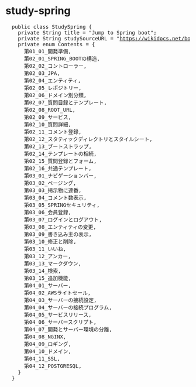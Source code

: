 # study-spring

<pre>
  public class StudySpring {
    private String title = "Jump to Spring boot";
    private String studySourceURL = "<a href="https://wikidocs.net/book/7601">https://wikidocs.net/book/7601</a>";
    private enum Contents = {
      第01_01_開発準備,
      第02_01_SPRING_BOOTの構造,
      第02_02_コントローラー,
      第02_03_JPA,
      第02_04_エンティティ,
      第02_05_レポジトリー,
      第02_06_ドメイン別分類,
      第02_07_質問目録とテンプレート,
      第02_08_ROOT_URL,
      第02_09_サービス,
      第02_10_質問詳細,
      第02_11_コメント登録,
      第02_12_スタティックディレクトリとスタイルシート,
      第02_13_ブートストラップ,
      第02_14_テンプレートの相続,
      第02_15_質問登録とフォーム,
      第02_16_共通テンプレート,
      第03_01_ナビゲーションバー,
      第03_02_ページング,
      第03_03_掲示物に連番,
      第03_04_コメント数表示,
      第03_05_SPRINGセキュリティ,
      第03_06_会員登録,
      第03_07_ログインとログアウト,
      第03_08_エンティティの変更,
      第03_09_書き込み主の表示,
      第03_10_修正と削除,
      第03_11_いいね,
      第03_12_アンカー,
      第03_13_マークダウン,
      第03_14_検索,
      第03_15_追加機能,
      第04_01_サーバー,
      第04_02_AWSライトセール,
      第04_03_サーバーの接続設定,
      第04_04_サーバーの接続プログラム,
      第04_05_サービスリリース,
      第04_06_サーバースクリプト,
      第04_07_開発とサーバー環境の分離,
      第04_08_NGINX,
      第04_09_ロギング,
      第04_10_ドメイン,
      第04_11_SSL,
      第04_12_POSTGRESQL,
    }
  }
</pre>
